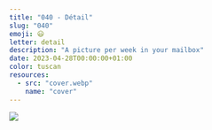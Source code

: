 ```yaml
---
title: "040 - Détail"
slug: "040"
emoji: 😃
letter: detail
description: "A picture per week in your mailbox"
date: 2023-04-28T00:00:00+01:00
color: tuscan
resources:
  - src: "cover.webp"
    name: "cover"
---
```

![](cover)
